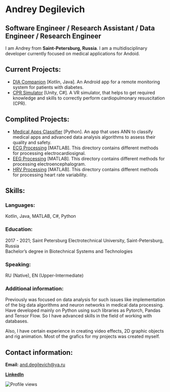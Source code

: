# Andrey Degilevich
## Software Engineer / Research Assistant / Data Engineer / Research Engineer

I am Andrey from <b>Saint-Petersburg, Russia</b>. I am a multidisciplinary developer currently focused on medical applications for Andoid.

## Current Projects:
- [DIA Companion](https://github.com/AndreyCKDS/DIACompanion) [Kotlin, Java]. An Android app for a remote monitoring system for patients with diabetes.
- [CPR Simulator](https://github.com/AndreyCKDS/CPRSimulator) [Unity, C#]. A VR simulator, that helps to get required knowledge and skills to correctly perform cardiopulmonary resuscitation (CPR).

## Complited Projects:
- [Medical Apps Classifier](https://github.com/AndreyCKDS/MedicalAppsClassifier) [Python]. An app that uses ANN to classify medical apps and advanced data analysis algorithms to assess their quality and safety.
- [ECG Processing](https://github.com/AndreyCKDS/ECGProcessing) [MATLAB]. This directory contains different methods for processing electrocardiosignal.
- [EEG Processing](https://github.com/AndreyCKDS/EEGProcessing) [MATLAB]. This directory contains different methods for processing electroencephalogram.
- [HRV Processing](https://github.com/AndreyCKDS/HRVProcessing) [MATLAB]. This directory contains different methods for processing heart rate variability.

## Skills:
### Languages:
Kotlin, Java, MATLAB, C#, Python

### Education:
2017 - 2021; Saint Petersburg Electrotechnical University, Saint-Petersburg, Russia  
Bachelor’s degree in Biotechnical Systems and Technologies

### Speaking:
RU (Native), EN (Upper-Intermediate)

### Additional information:
Previously was focused on data analysis for such issues like implementation of the big data algorithms and neuron networks in medical data processing. Have developed mainly on Python using such libraries as Pytorch, Pandas and Tensor Flow. So I have advanced skills in the field of working with databases.  
<p>Also, I have certain experience in creating video effects, 2D graphic objects and rig animation. Most of the grafics for my projects was created myself.</p>

## Contact information:
<b>Email:</b> and.degilevich@ya.ru  

[<b>LinkedIn</b>](https://www.linkedin.com/in/andrey-degilevich-01946a25b/)

![Profile views](https://gpvc.arturio.dev/AnonimBezDeneg)  

